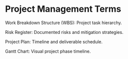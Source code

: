 # Project Management Terms

Work Breakdown Structure (WBS): Project task hierarchy.

Risk Register: Documented risks and mitigation strategies.

Project Plan: Timeline and deliverable schedule.

Gantt Chart: Visual project phase timeline.

